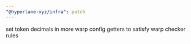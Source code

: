 ```yaml
---
"@hyperlane-xyz/infra": patch
---
```


set token decimals in more warp config getters to satisfy warp checker rules
